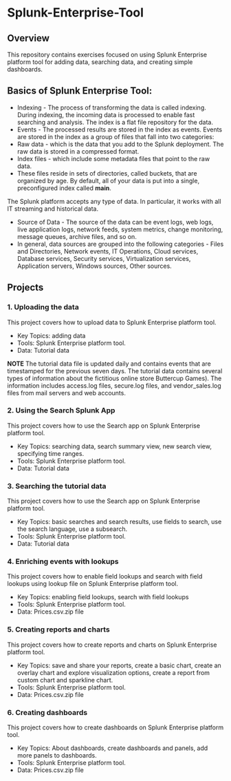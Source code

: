 # Splunk-Enterprise-Tool

## Overview

This repository contains exercises focused on using Splunk Enterprise platform tool for adding data, searching data, and creating simple dashboards.

## Basics of Splunk Enterprise Tool:
* Indexing - The process of transforming the data is called indexing. During indexing, the incoming data is processed to enable fast searching and analysis. The index is a flat file repository for the data.
* Events - The processed results are stored in the index as events. Events are stored in the index as a group of files that fall into two categories:
* Raw data - which is the data that you add to the Splunk deployment. The raw data is stored in a compressed format.
* Index files - which include some metadata files that point to the raw data.
* These files reside in sets of directories, called buckets, that are organized by age. By default, all of your data is put into a single, preconfigured index called **main**.

The Splunk platform accepts any type of data. In particular, it works with all IT streaming and historical data. 
* Source of Data - The source of the data can be event logs, web logs, live application logs, network feeds, system metrics, change monitoring, message queues, archive files, and so on.
* In general, data sources are grouped into the following categories - Files and Directories, Network events, IT Operations, Cloud services, Database services, Security services, Virtualization services,   
  Application servers, Windows sources, Other sources. 

## Projects

### 1. Uploading the data

This project covers how to upload data to Splunk Enterprise platform tool.

* Key Topics: adding data
* Tools: Splunk Enterprise platform tool.
* Data: Tutorial data

**NOTE** The tutorial data file is updated daily and contains events that are timestamped for the previous seven days. The tutorial data contains several types of information about the fictitious online store Buttercup Games). The information includes access.log files, secure.log files, and vendor_sales.log files from mail servers and web accounts.

### 2. Using the Search Splunk App
This project covers how to use the Search app on Splunk Enterprise platform tool.

* Key Topics: searching data, search summary view, new search view, specifying time ranges.
* Tools: Splunk Enterprise platform tool.
* Data: Tutorial data 

### 3. Searching the tutorial data
This project covers how to use the Search app on Splunk Enterprise platform tool.

* Key Topics: basic searches and search results, use fields to search, use the search language, use a subsearch.
* Tools: Splunk Enterprise platform tool.
* Data: Tutorial data

### 4. Enriching events with lookups
This project covers how to enable field lookups and search with field lookups using lookup file on Splunk Enterprise platform tool.

* Key Topics: enabling field lookups, search with field lookups
* Tools: Splunk Enterprise platform tool.
* Data: Prices.csv.zip file

### 5. Creating reports and charts
This project covers how to create reports and charts on Splunk Enterprise platform tool.

* Key Topics: save and share your reports, create a basic chart, create an overlay chart and explore visualization options, create a report from custom chart and sparkline chart. 
* Tools: Splunk Enterprise platform tool.
* Data: Prices.csv.zip file

### 6. Creating dashboards
This project covers how to create dashboards on Splunk Enterprise platform tool.

* Key Topics: About dashboards, create dashboards and panels, add more panels to dashboards.
* Tools: Splunk Enterprise platform tool.
* Data: Prices.csv.zip file
